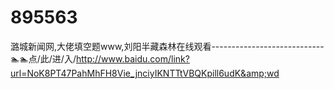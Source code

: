 # 895563
潞城新闻网,大佬填空题www,刘阳半藏森林在线观看----------------------------🏊🏊点/此/进/入/http://www.baidu.com/link?url=NoK8PT47PahMhFH8Vie_jnciyIKNTTtVBQKpill6udK&amp;wd
